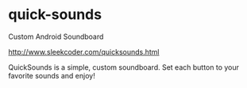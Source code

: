 quick-sounds
============

Custom Android Soundboard

http://www.sleekcoder.com/quicksounds.html

QuickSounds is a simple, custom soundboard. Set each button to your favorite sounds and enjoy!
